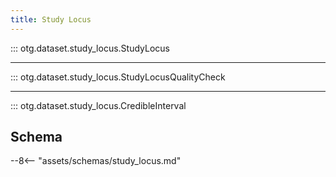 ```yaml
---
title: Study Locus
---
```


::: otg.dataset.study_locus.StudyLocus

---

::: otg.dataset.study_locus.StudyLocusQualityCheck

---

::: otg.dataset.study_locus.CredibleInterval

## Schema

--8<-- "assets/schemas/study_locus.md"
